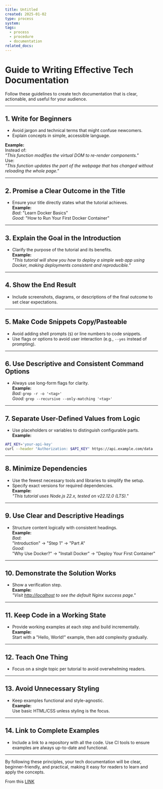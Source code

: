 ```yaml
---
title: Untitled
created: 2025-01-02
type: process
system: 
tags:
  - process
  - procedure
  - documentation
related_docs:
---
```

# Guide to Writing Effective Tech Documentation

Follow these guidelines to create tech documentation that is clear, actionable, and useful for your audience.

---

## 1. **Write for Beginners**

- Avoid jargon and technical terms that might confuse newcomers.
- Explain concepts in simple, accessible language.

**Example:**  
Instead of:  
_"This function modifies the virtual DOM to re-render components."_  
Use:  
_"This function updates the part of the webpage that has changed without reloading the whole page."_

---

## 2. **Promise a Clear Outcome in the Title**

- Ensure your title directly states what the tutorial achieves.  
    **Example:**  
    _Bad:_ "Learn Docker Basics"  
    _Good:_ "How to Run Your First Docker Container"

---

## 3. **Explain the Goal in the Introduction**

- Clarify the purpose of the tutorial and its benefits.  
    **Example:**  
    _"This tutorial will show you how to deploy a simple web app using Docker, making deployments consistent and reproducible."_

---

## 4. **Show the End Result**

- Include screenshots, diagrams, or descriptions of the final outcome to set clear expectations.

---

## 5. **Make Code Snippets Copy/Pasteable**

- Avoid adding shell prompts (`$`) or line numbers to code snippets.
- Use flags or options to avoid user interaction (e.g., `--yes` instead of prompting).

---

## 6. **Use Descriptive and Consistent Command Options**

- Always use long-form flags for clarity.  
    **Example:**  
    _Bad:_ `grep -r -o '<tag>'`  
    _Good:_ `grep --recursive --only-matching '<tag>'`

---

## 7. **Separate User-Defined Values from Logic**

- Use placeholders or variables to distinguish configurable parts.  
    **Example:**

```bash
API_KEY='your-api-key'
curl --header "Authorization: $API_KEY" https://api.example.com/data
```

---

## 8. **Minimize Dependencies**

- Use the fewest necessary tools and libraries to simplify the setup.
- Specify exact versions for required dependencies.  
    **Example:**  
    _"This tutorial uses Node.js 22.x, tested on v22.12.0 (LTS)."_

---

## 9. **Use Clear and Descriptive Headings**

- Structure content logically with consistent headings.  
    **Example:**  
    _Bad:_  
    "Introduction" → "Step 1" → "Part A"  
    _Good:_  
    "Why Use Docker?" → "Install Docker" → "Deploy Your First Container"

---

## 10. **Demonstrate the Solution Works**

- Show a verification step.  
    **Example:**  
    _"Visit [http://localhost](http://localhost/) to see the default Nginx success page."_

---

## 11. **Keep Code in a Working State**

- Provide working examples at each step and build incrementally.  
    **Example:**  
    Start with a "Hello, World!" example, then add complexity gradually.

---

## 12. **Teach One Thing**

- Focus on a single topic per tutorial to avoid overwhelming readers.

---

## 13. **Avoid Unnecessary Styling**

- Keep examples functional and style-agnostic.  
    **Example:**  
    Use basic HTML/CSS unless styling is the focus.

---

## 14. **Link to Complete Examples**

- Include a link to a repository with all the code. Use CI tools to ensure examples are always up-to-date and functional.

---

By following these principles, your tech documentation will be clear, beginner-friendly, and practical, making it easy for readers to learn and apply the concepts.


From this [LINK](https://refactoringenglish.com/chapters/rules-for-software-tutorials/)
